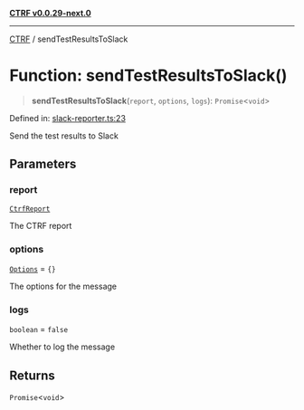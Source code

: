 [**CTRF v0.0.29-next.0**](../README.md)

***

[CTRF](../README.md) / sendTestResultsToSlack

# Function: sendTestResultsToSlack()

> **sendTestResultsToSlack**(`report`, `options`, `logs`): `Promise`\<`void`\>

Defined in: [slack-reporter.ts:23](https://github.com/ctrf-io/slack-ctrf/blob/main/src/slack-reporter.ts#L23)

Send the test results to Slack

## Parameters

### report

[`CtrfReport`](../interfaces/CtrfReport.md)

The CTRF report

### options

[`Options`](../interfaces/Options.md) = `{}`

The options for the message

### logs

`boolean` = `false`

Whether to log the message

## Returns

`Promise`\<`void`\>
